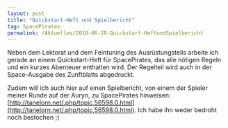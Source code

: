 ```yaml
---
layout: post
title: "Quickstart-Heft und Spielbericht"
tag: SpacePirates
permalink: /Aktuelles/2010-06-28-Quickstart-HeftundSpielbericht
---
```


Neben dem Lektorat und dem Feintuning des Ausrüstungsteils arbeite ich gerade an einem Quickstart-Heft für SpacePirates, das alle nötigen Regeln und ein kurzes Abenteuer enthalten wird. Der Regelteil wird auch in der Space-Ausgabe des Zunftblatts abgedruckt.

Zudem will ich auch hier auf einen Spielbericht, von einem der Spieler meiner Runde auf der Auryn, zu SpacePirates hinweisen: [http://tanelorn.net/.php/topic,56598.0.html](http://tanelorn.net/.php/topic,56598.0.html). Ich habe ihn weder bedroht noch bestochen ;)

